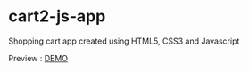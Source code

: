 # cart2-js-app
Shopping cart app created using HTML5, CSS3 and Javascript

Preview : <a href="https://hareeshcs33.github.io/cart2-js-app/" target="_blank">DEMO</a>
